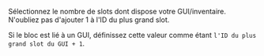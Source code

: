 Sélectionnez le nombre de slots dont dispose votre GUI/inventaire. N'oubliez pas d'ajouter 1 à l'ID du plus grand slot.

Si le bloc est lié à un GUI, définissez cette valeur comme étant `l'ID du plus grand slot du GUI + 1`.